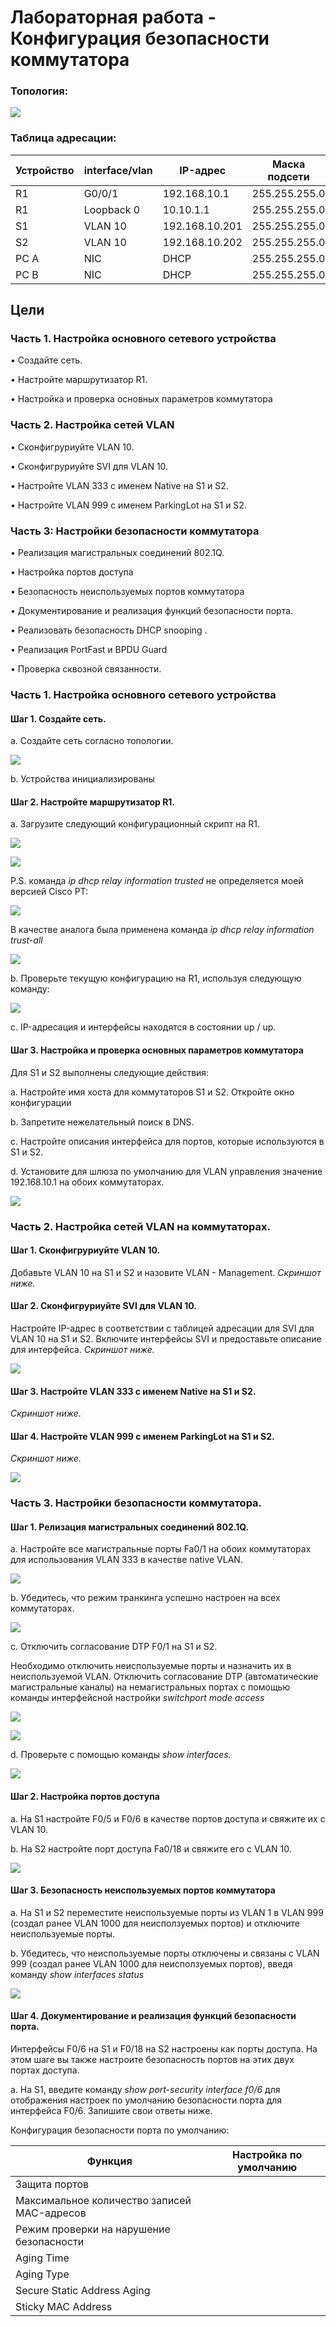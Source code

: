 # Лабораторная работа - Конфигурация безопасности коммутатора 

### Топология:

![](https://github.com/AlexIridium/net_engineer_otus/blob/main/lab09/pic_00.JPG)

### Таблица адресации:

| Устройство | interface/vlan | IP-адрес | Маска подсети |
| --- | --- | --- | --- |
| R1 | G0/0/1 | 192.168.10.1 | 255.255.255.0 |
| R1 | Loopback 0 | 10.10.1.1 | 255.255.255.0 |
| S1 | VLAN 10 | 192.168.10.201 | 255.255.255.0 |
| S2 | VLAN 10 | 192.168.10.202 | 255.255.255.0 |
| PC A | NIC | DHCP | 255.255.255.0 |
| PC B | NIC | DHCP | 255.255.255.0 |


## Цели

### Часть 1. Настройка основного сетевого устройства

•	Создайте сеть.

•	Настройте маршрутизатор R1.

•	Настройка и проверка основных параметров коммутатора


### Часть 2. Настройка сетей VLAN

•	Сконфигруриуйте VLAN 10.

•	Сконфигруриуйте SVI для VLAN 10.

•	Настройте VLAN 333 с именем Native на S1 и S2.

•	Настройте VLAN 999 с именем ParkingLot на S1 и S2.



### Часть 3: Настройки безопасности коммутатора

•	Реализация магистральных соединений 802.1Q.

•	Настройка портов доступа

•	Безопасность неиспользуемых портов коммутатора

•	Документирование и реализация функций безопасности порта.

•	Реализовать безопасность DHCP snooping .

•	Реализация PortFast и BPDU Guard

•	Проверка сквозной связанности.



### Часть 1. Настройка основного сетевого устройства

#### Шаг 1. Создайте сеть.

a.	Создайте сеть согласно топологии.

![](https://github.com/AlexIridium/net_engineer_otus/blob/main/lab09/pic_01.JPG)


b.	Устройства инициализированы

#### Шаг 2. Настройте маршрутизатор R1.

a.	Загрузите следующий конфигурационный скрипт на R1.

![](https://github.com/AlexIridium/net_engineer_otus/blob/main/lab09/pic_02.JPG)

![](https://github.com/AlexIridium/net_engineer_otus/blob/main/lab09/pic_03.JPG)

P.S. команда *ip dhcp relay information trusted* не определяется моей версией Cisco PT:

![](https://github.com/AlexIridium/net_engineer_otus/blob/main/lab09/pic_03.JPG)

В качестве аналога была применена команда *ip dhcp relay information trust-all*

![](https://github.com/AlexIridium/net_engineer_otus/blob/main/lab09/pic_05.JPG)


b.	Проверьте текущую конфигурацию на R1, используя следующую команду:

![](https://github.com/AlexIridium/net_engineer_otus/blob/main/lab09/pic_06.JPG)

c.	IP-адресация и интерфейсы находятся в состоянии up / up.

#### Шаг 3. Настройка и проверка основных параметров коммутатора

Для S1 и S2 выполнены следующие действия:

a.	Настройте имя хоста для коммутаторов S1 и S2. Откройте окно конфигурации

b.	Запретите нежелательный поиск в DNS.

c.	Настройте описания интерфейса для портов, которые используются в S1 и S2.

d.	Установите для шлюза по умолчанию для VLAN управления значение 192.168.10.1 на обоих коммутаторах.

![](https://github.com/AlexIridium/net_engineer_otus/blob/main/lab09/pic_07.JPG)


### Часть 2. Настройка сетей VLAN на коммутаторах.

#### Шаг 1. Сконфигруриуйте VLAN 10. 

Добавьте VLAN 10 на S1 и S2 и назовите VLAN - Management. *Скриншот ниже.*

#### Шаг 2. Сконфигруриуйте SVI для VLAN 10.

Настройте IP-адрес в соответствии с таблицей адресации для SVI для VLAN 10 на S1 и S2. Включите интерфейсы SVI и предоставьте описание для интерфейса. *Скриншот ниже.*

![](https://github.com/AlexIridium/net_engineer_otus/blob/main/lab09/pic_08.JPG)

#### Шаг 3. Настройте VLAN 333 с именем Native на S1 и S2.

*Скриншот ниже.*

#### Шаг 4. Настройте VLAN 999 с именем ParkingLot на S1 и S2.

*Скриншот ниже.*

![](https://github.com/AlexIridium/net_engineer_otus/blob/main/lab09/pic_10.JPG)

### Часть 3. Настройки безопасности коммутатора.

#### Шаг 1. Релизация магистральных соединений 802.1Q.

a.	Настройте все магистральные порты Fa0/1 на обоих коммутаторах для использования VLAN 333 в качестве native VLAN.

![](https://github.com/AlexIridium/net_engineer_otus/blob/main/lab09/pic_11.JPG)

b.	Убедитесь, что режим транкинга успешно настроен на всех коммутаторах.

![](https://github.com/AlexIridium/net_engineer_otus/blob/main/lab09/pic_12.JPG)

c.	Отключить согласование DTP F0/1 на S1 и S2. 

Необходимо отключить неиспользуемые порты и назначить их в неиспользуемой VLAN. Отключить согласование DTP (автоматические магистральные каналы) на немагистральных портах с помощью команды интерфейсной настройки *switchport mode access*

![](https://github.com/AlexIridium/net_engineer_otus/blob/main/lab09/pic_13.JPG)

![](https://github.com/AlexIridium/net_engineer_otus/blob/main/lab09/pic_14.JPG)

d.	Проверьте с помощью команды *show interfaces.*

![](https://github.com/AlexIridium/net_engineer_otus/blob/main/lab09/pic_15.JPG)

#### Шаг 2. Настройка портов доступа

a.	На S1 настройте F0/5 и F0/6 в качестве портов доступа и свяжите их с VLAN 10.

b.	На S2 настройте порт доступа Fa0/18 и свяжите его с VLAN 10.


![](https://github.com/AlexIridium/net_engineer_otus/blob/main/lab09/pic_16.JPG)

#### Шаг 3. Безопасность неиспользуемых портов коммутатора

a.	На S1 и S2 переместите неиспользуемые порты из VLAN 1 в VLAN 999 (создал ранее VLAN 1000 для неисползуемых портов) и отключите неиспользуемые порты.

b.	Убедитесь, что неиспользуемые порты отключены и связаны с VLAN 999 (создал ранее VLAN 1000 для неисползуемых портов), введя команду  *show interfaces status*


![](https://github.com/AlexIridium/net_engineer_otus/blob/main/lab09/pic_17.JPG)

#### Шаг 4. Документирование и реализация функций безопасности порта.

Интерфейсы F0/6 на S1 и F0/18 на S2 настроены как порты доступа. На этом шаге вы также настроите безопасность портов на этих двух портах доступа.

a.	На S1, введите команду *show port-security interface f0/6*  для отображения настроек по умолчанию безопасности порта для интерфейса F0/6. Запишите свои ответы ниже.

Конфигурация безопасности порта по умолчанию:

| Функция | Настройка по умолчанию |
| --- | --- |
| Защита портов | |
| Максимальное количество записей MAC-адресов | |
| Режим проверки на нарушение безопасности | |
| Aging Time | | 
| Aging Type | |
| Secure Static Address Aging | |
| Sticky MAC Address | |




